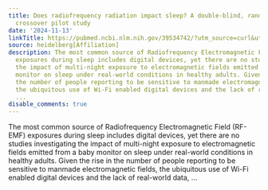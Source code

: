```yaml
---
title: Does radiofrequency radiation impact sleep? A double-blind, randomised, placebo-controlled,
  crossover pilot study
date: '2024-11-13'
linkTitle: https://pubmed.ncbi.nlm.nih.gov/39534742/?utm_source=curl&utm_medium=rss&utm_campaign=pubmed-2&utm_content=1FakS-2QOkCT8HsMOQP1bCRQ4YzyumYOmxmF0moLsQ3dFB1E9V&fc=20220326224207&ff=20241114180137&v=2.18.0.post9+e462414
source: heidelberg[Affiliation]
description: The most common source of Radiofrequency Electromagnetic Field (RF-EMF)
  exposures during sleep includes digital devices, yet there are no studies investigating
  the impact of multi-night exposure to electromagnetic fields emitted from a baby
  monitor on sleep under real-world conditions in healthy adults. Given the rise in
  the number of people reporting to be sensitive to manmade electromagnetic fields,
  the ubiquitous use of Wi-Fi enabled digital devices and the lack of real-world data,
  ...
disable_comments: true
---
```

The most common source of Radiofrequency Electromagnetic Field (RF-EMF) exposures during sleep includes digital devices, yet there are no studies investigating the impact of multi-night exposure to electromagnetic fields emitted from a baby monitor on sleep under real-world conditions in healthy adults. Given the rise in the number of people reporting to be sensitive to manmade electromagnetic fields, the ubiquitous use of Wi-Fi enabled digital devices and the lack of real-world data, ...